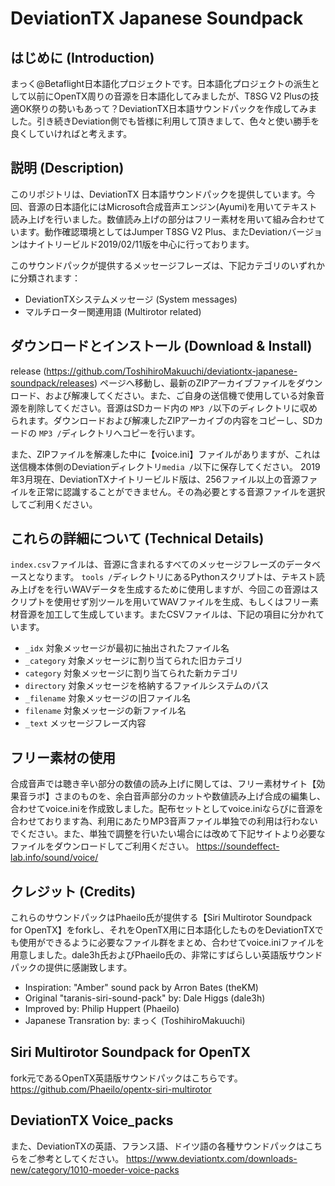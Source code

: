 # DeviationTX Japanese Soundpack
## はじめに (Introduction)

まっく@Betaflight日本語化プロジェクトです。日本語化プロジェクトの派生として以前にOpenTX周りの音源を日本語化してみましたが、T8SG V2 Plusの技適OK祭りの勢いもあって？DeviationTX日本語サウンドパックを作成してみました。引き続きDeviation側でも皆様に利用して頂きまして、色々と使い勝手を良くしていければと考えます。



## 説明 (Description)

このリポジトリは、DeviationTX 日本語サウンドパックを提供しています。今回、音源の日本語化にはMicrosoft合成音声エンジン(Ayumi)を用いてテキスト読み上げを行いました。数値読み上げの部分はフリー素材を用いて組み合わせています。動作確認環境としてはJumper T8SG V2 Plus、またDeviationバージョンはナイトリービルド2019/02/11版を中心に行っております。

このサウンドパックが提供するメッセージフレーズは、下記カテゴリのいずれかに分類されます：

 * DeviationTXシステムメッセージ (System messages)
 * マルチローター関連用語 (Multirotor related)



## ダウンロードとインストール (Download & Install)

release (https://github.com/ToshihiroMakuuchi/deviationtx-japanese-soundpack/releases) ページへ移動し、最新のZIPアーカイブファイルをダウンロード、および解凍してください。また、ご自身の送信機で使用している対象音源を削除してください。音源はSDカード内の `MP3 /`以下のディレクトリに収められます。ダウンロードおよび解凍したZIPアーカイブの内容をコピーし、SDカードの `MP3 /`ディレクトリへコピーを行います。

また、ZIPファイルを解凍した中に【voice.ini】ファイルがありますが、これは送信機本体側のDeviationディレクトリ`media /`以下に保存してください。
2019年3月現在、DeviationTXナイトリービルド版は、256ファイル以上の音源ファイルを正常に認識することができません。その為必要とする音源ファイルを選択してご利用ください。



## これらの詳細について (Technical Details)

`index.csv`ファイルは、音源に含まれるすべてのメッセージフレーズのデータベースとなります。
`tools /`ディレクトリにあるPythonスクリプトは、テキスト読み上げをを行いWAVデータを生成するために使用しますが、今回この音源はスクリプトを使用せず別ツールを用いてWAVファイルを生成、もしくはフリー素材音源を加工して生成しています。またCSVファイルは、下記の項目に分かれています。

 * `_idx` 対象メッセージが最初に抽出されたファイル名
 * `_category` 対象メッセージに割り当てられた旧カテゴリ
 * `category` 対象メッセージに割り当てられた新カテゴリ
 * `directory` 対象メッセージを格納するファイルシステムのパス
 * `_filename`  対象メッセージの旧ファイル名
 * `filename` 対象メッセージの新ファイル名
 * `_text` メッセージフレーズ内容



## フリー素材の使用

合成音声では聴き辛い部分の数値の読み上げに関しては、フリー素材サイト【効果音ラボ】さまのものを、余白音声部分のカットや数値読み上げ合成の編集し、合わせてvoice.iniを作成致しました。配布セットとしてvoice.iniならびに音源を合わせております為、利用にあたりMP3音声ファイル単独での利用は行わないでください。また、単独で調整を行いたい場合には改めて下記サイトより必要なファイルをダウンロードしてご利用ください。
https://soundeffect-lab.info/sound/voice/



## クレジット (Credits)

これらのサウンドパックはPhaeilo氏が提供する【Siri Multirotor Soundpack for OpenTX】をforkし、それをOpenTX用に日本語化したものをDeviationTXでも使用ができるように必要なファイル群をまとめ、合わせてvoice.iniファイルを用意しました。dale3h氏およびPhaeilo氏の、非常にすばらしい英語版サウンドパックの提供に感謝致します。

* Inspiration: "Amber" sound pack by Arron Bates (theKM)
* Original "taranis-siri-sound-pack" by: Dale Higgs (dale3h)
* Improved by: Philip Huppert (Phaeilo)
* Japanese Transration by: まっく (ToshihiroMakuuchi)



## Siri Multirotor Soundpack for OpenTX

fork元であるOpenTX英語版サウンドパックはこちらです。
https://github.com/Phaeilo/opentx-siri-multirotor

## DeviationTX Voice_packs
また、DeviationTXの英語、フランス語、ドイツ語の各種サウンドパックはこちらをご参考としてください。
https://www.deviationtx.com/downloads-new/category/1010-moeder-voice-packs


